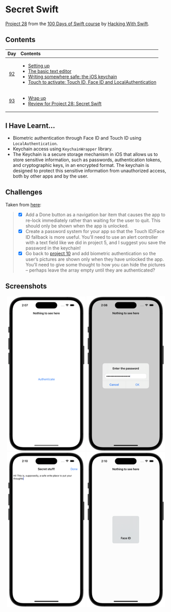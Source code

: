 # Secret Swift

[Project 28](https://www.hackingwithswift.com/read/28/overview) from the [100 Days of Swift course](https://www.hackingwithswift.com/100) by [Hacking With Swift](https://www.hackingwithswift.com/).

## Contents

|                      Day                      | Contents                                                                                                                                                                                                                                                                                                                                                                            |
|:---------------------------------------------:|:------------------------------------------------------------------------------------------------------------------------------------------------------------------------------------------------------------------------------------------------------------------------------------------------------------------------------------------------------------------------------------|
| [92](https://www.hackingwithswift.com/100/92) | <ul><li>[Setting up](https://www.hackingwithswift.com/read/28/1/setting-up)</li><li>[The basic text editor](https://www.hackingwithswift.com/read/28/2)</li><li>[Writing somewhere safe: the iOS keychain](https://www.hackingwithswift.com/read/28/3)</li><li>[Touch to activate: Touch ID, Face ID and LocalAuthentication](https://www.hackingwithswift.com/read/28/4)</li></ul> |
| [93](https://www.hackingwithswift.com/100/93) | <ul><li>[Wrap up](https://www.hackingwithswift.com/read/28/5)</li><li>[Review for Project 28: Secret Swift](https://www.hackingwithswift.com/review/hws/project-28-secret-swift)</li></ul>                                                                                                                                                                                          |

## I Have Learnt...

- Biometric authentication through Face ID and Touch ID using `LocalAuthentication`.
- Keychain access using `KeychainWrapper` library.
- The Keychain is a secure storage mechanism in iOS that allows us to store sensitive information, such as passwords, authentication tokens, and cryptographic keys, in an encrypted format. The keychain is designed to protect this sensitive information from unauthorized access, both by other apps and by the user.

## Challenges

Taken from [here](https://www.hackingwithswift.com/read/28/5):

>- [x] Add a Done button as a navigation bar item that causes the app to re-lock immediately rather than waiting for the user to quit. This should only be shown when the app is unlocked.
>- [x] Create a password system for your app so that the Touch ID/Face ID fallback is more useful. You'll need to use an alert controller with a text field like we did in project 5, and I suggest you save the password in the keychain!
>- [x] Go back to [project 10](https://github.com/HenestrosaConH/100-days-of-swift/tree/main/Courses/10-NamesToFaces) and add biometric authentication so the user’s pictures are shown only when they have unlocked the app. You’ll need to give some thought to how you can hide the pictures – perhaps leave the array empty until they are authenticated?

## Screenshots

<div align="center">
  <img src="./Screenshots/1.png" alt="Locked screen" width="244">
  <img src="./Screenshots/2.png" alt="Password (challenge 2)" width="244">
  <img src="./Screenshots/3.png" alt="Secret message" width="244">
  <img src="./Screenshots/4.png" alt="Face ID" width="244">
</div>